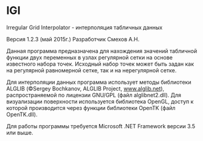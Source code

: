 # IGI
Irregular Grid Interpolator - интерполяция табличных данных

Версия 1.2.3 (май 2015г.)
Разработчик Смехов А.Н.

Данная программа предназначена для нахождения значений табличной функции двух переменных в узлах регулярной сетки на основе
известного набора точек. Исходный набор точек может быть задан как на регулярной равномерной сетке, так и на нерегулярной сетке.

Для интерполяции данных программа использует методы библиотеки ALGLIB (©Sergey Bochkanov, ALGLIB Project, www.alglib.net), распространяемой по лицензии GNU/GPL (файл alglibnet2.dll). Для визуализации поверхности используется библиотека OpenGL, доступ к которой производится через функции библиотеки OpenTK (файл OpenTK.dll).

Для работы программы требуется Microsoft .NET Framework версии 3.5 или выше.
